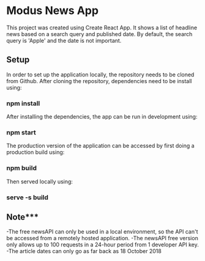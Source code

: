 # Modus News App

This project was created using Create React App. It shows a list of headline news based on a search query and published date. By default, the search query is 'Apple' and the date is not important.

## Setup

In order to set up the application locally, the repository needs to be cloned from Github.
After cloning the repository, dependencies need to be install using: 

### npm install

After installing the dependencies, the app can be run in development using: 

### npm start

The production version of the application can be accessed by first doing a production build using: 

### npm build

Then served locally using:

### serve -s build

## Note***

-The free newsAPI can only be used in a local environment, so the API can't be accessed from a remotely hosted application. 
-The newsAPI free version only allows up to 100 requests in a 24-hour period from 1 developer API key.
-The article dates can only go as far back as 18 October 2018

